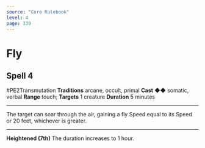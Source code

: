 ```yaml
---
source: "Core Rulebook"
level: 4
page: 339
---
```


# Fly
## Spell 4
#PE2Transmutation 
**Traditions** arcane, occult, primal
**Cast** ◆◆ somatic, verbal
**Range** touch; **Targets** 1 creature
**Duration** 5 minutes

-----
The target can soar through the air, gaining a fly Speed equal to its Speed or 20 feet, whichever is greater.  

---
**Heightened (7th)** The duration increases to 1 hour.